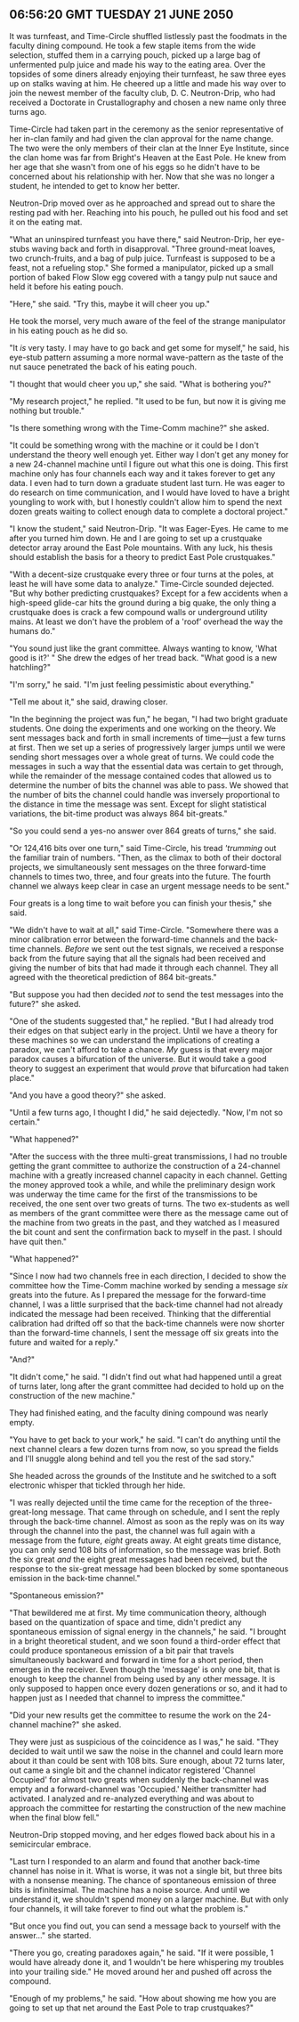 ## 06:56:20 GMT TUESDAY 21 JUNE 2050
It was turnfeast, and Time-Circle shuffled listlessly past the foodmats in the faculty dining compound. He took a few staple items from the wide selection, stuffed them in a carrying pouch, picked up a large bag of unfermented pulp juice and made his way to the eating area. Over the topsides of some diners already enjoying their turnfeast, he saw three eyes up on stalks waving at him. He cheered up a little and made his way over to join the newest member of the faculty club, D. C. Neutron-Drip, who had received a Doctorate in Crustallography and chosen a new name only three turns ago.

Time-Circle had taken part in the ceremony as the senior representative of her in-clan family and had given the clan approval for the name change. The two were the only members of their clan at the Inner Eye Institute, since the clan home was far from Bright's Heaven at the East Pole. He knew from her age that she wasn't from one of his eggs so he didn't have to be concerned about his relationship with her. Now that she was no longer a student, he intended to get to know her better.

Neutron-Drip moved over as he approached and spread out to share the resting pad with her. Reaching into his pouch, he pulled out his food and set it on the eating mat.

"What an uninspired turnfeast you have there," said Neutron-Drip, her eye-stubs waving back and forth in disapproval. "Three ground-meat loaves, two crunch-fruits, and a bag of pulp juice. Turnfeast is supposed to be a feast, not a refueling stop." She formed a manipulator, picked up a small portion of baked Flow Slow egg covered with a tangy pulp nut sauce and held it before his eating pouch.

"Here," she said. "Try this, maybe it will cheer you up."

He took the morsel, very much aware of the feel of the strange manipulator in his eating pouch as he did so.

"It _is_ very tasty. I may have to go back and get some for myself," he said, his eye-stub pattern assuming a more normal wave-pattern as the taste of the nut sauce penetrated the back of his eating pouch.

"I thought that would cheer you up," she said. "What is bothering you?"

"My research project," he replied. "It used to be fun, but now it is giving me nothing but trouble."

"Is there something wrong with the Time-Comm machine?" she asked.

"It could be something wrong with the machine or it could be I don't understand the theory well enough yet. Either way I don't get any money for a new 24-channel machine until I figure out what this one is doing. This first machine only has four channels each way and it takes forever to get any data. I even had to turn down a graduate student last turn. He was eager to do research on time communication, and I would have loved to have a bright youngling to work with, but I honestly couldn't allow him to spend the next dozen greats waiting to collect enough data to complete a doctoral project."

"I know the student," said Neutron-Drip. "It was Eager-Eyes. He came to me after you turned him down. He and I are going to set up a crustquake detector array around the East Pole mountains. With any luck, his thesis should establish the basis for a theory to predict East Pole crustquakes."

"With a decent-size crustquake every three or four turns at the poles, at least he will have some data to analyze." Time-Circle sounded dejected. "But why bother predicting crustquakes? Except for a few accidents when a high-speed glide-car hits the ground during a big quake, the only thing a crustquake does is crack a few compound walls or underground utility mains. At least we don't have the problem of a 'roof’ overhead the way the humans do."

"You sound just like the grant committee. Always wanting to know, 'What good is it?' " She drew the edges of her tread back. "What good is a new hatchling?"

"I'm sorry," he said. "I'm just feeling pessimistic about everything."

"Tell me about it," she said, drawing closer.

"In the beginning the project was fun," he began, "I had two bright graduate students. One doing the experiments and one working on the theory. We sent messages back and forth in small increments of time&mdash;just a few turns at first. Then we set up a series of progressively larger jumps until we were sending short messages over a whole great of turns. We could code the messages in such a way that the essential data was certain to get through, while the remainder of the message contained codes that allowed us to determine the number of bits the channel was able to pass. We showed that the number of bits the channel could handle was inversely proportional to the distance in time the message was sent. Except for slight statistical variations, the bit-time product was always 864 bit-greats."

"So you could send a yes-no answer over 864 greats of turns," she said.

"Or 124,416 bits over one turn," said Time-Circle, his tread _'trumming_ out the familiar train of numbers. "Then, as the climax to both of their doctoral projects, we simultaneously sent messages on the three forward-time channels to times two, three, and four greats into the future. The fourth channel we always keep clear in case an urgent message needs to be sent."

Four greats is a long time to wait before you can finish your thesis," she said.

"We didn't have to wait at all," said Time-Circle. "Somewhere there was a minor calibration error between the forward-time channels and the back-time channels. _Before_ we sent out the test signals, we received a response back from the future saying that all the signals had been received and giving the number of bits that had made it through each channel. They all agreed with the theoretical prediction of 864 bit-greats."

"But suppose you had then decided _not_ to send the test messages into the future?" she asked.

"One of the students suggested that," he replied. "But I had already trod their edges on that subject early in the project. Until we have a theory for these machines so we can understand the implications of creating a paradox, we can't afford to take a chance. _My_ guess is that every major paradox causes a bifurcation of the universe. But it would take a good theory to suggest an experiment that would _prove_ that bifurcation had taken place."

"And you have a good theory?" she asked.

"Until a few turns ago, I thought I did," he said dejectedly. "Now, I'm not so certain."

"What happened?"

"After the success with the three multi-great transmissions, I had no trouble getting the grant committee to authorize the construction of a 24-channel machine with a greatly increased channel capacity in each channel. Getting the money approved took a while, and while the preliminary design work was underway the time came for the first of the transmissions to be received, the one sent over two greats of turns. The two ex-students as well as members of the grant committee were there as the message came out of the machine from two greats in the past, and they watched as I measured the bit count and sent the confirmation back to myself in the past. I should have quit then."

"What happened?"

"Since I now had two channels free in each direction, I decided to show the committee how the Time-Comm machine worked by sending a message _six_ greats into the future. As I prepared the message for the forward-time channel, I was a little surprised that the back-time channel had not already indicated the message had been received. Thinking that the differential calibration had drifted off so that the back-time channels were now shorter than the forward-time channels, I sent the message off six greats into the future and waited for a reply."

"And?"

"It didn't come," he said. "I didn't find out what had happened until a great of turns later, long after the grant committee had decided to hold up on the construction of the new machine."

They had finished eating, and the faculty dining compound was nearly empty.

"You have to get back to your work," he said. "I can't do anything until the next channel clears a few dozen turns from now, so you spread the fields and I'll snuggle along behind and tell you the rest of the sad story."

She headed across the grounds of the Institute and he switched to a soft electronic whisper that tickled through her hide.

"I was really dejected until the time came for the reception of the three-great-long message. That came through on schedule, and I sent the reply through the back-time channel. Almost as soon as the reply was on its way through the channel into the past, the channel was full again with a message from the future, _eight_ greats away. At eight greats time distance, you can only send 108 bits of information, so the message was brief. Both the six great _and_ the eight great messages had been received, but the response to the six-great message had been blocked by some spontaneous emission in the back-time channel."

"Spontaneous emission?"

"That bewildered me at first. My time communication theory, although based on the quantization of space and time, didn't predict any spontaneous emission of signal energy in the channels," he said. "I brought in a bright theoretical student, and we soon found a third-order effect that could produce spontaneous emission of a bit pair that travels simultaneously backward and forward in time for a short period, then emerges in the receiver. Even though the 'message' is only one bit, that is enough to keep the channel from being used by any other message. It is only supposed to happen once every dozen generations or so, and it had to happen just as I needed that channel to impress the committee."

"Did your new results get the committee to resume the work on the 24-channel machine?" she asked.

They were just as suspicious of the coincidence as I was," he said. "They decided to wait until we saw the noise in the channel and could learn more about it than could be sent with 108 bits. Sure enough, about 72 turns later, out came a single bit and the channel indicator registered 'Channel Occupied' for almost two greats when suddenly the back-channel was empty and a forward-channel was 'Occupied.' Neither transmitter had activated. I analyzed and re-analyzed everything and was about to approach the committee for restarting the construction of the new machine when the final blow fell."

Neutron-Drip stopped moving, and her edges flowed back about his in a semicircular embrace.

"Last turn I responded to an alarm and found that another back-time channel has noise in it. What is worse, it was not a single bit, but three bits with a nonsense meaning. The chance of spontaneous emission of three bits is infinitesimal. The machine has a noise source. And until we understand it, we shouldn't spend money on a larger machine. But with only four channels, it will take forever to find out what the problem is."

"But once you find out, you can send a message back to yourself with the answer..." she started.

"There you go, creating paradoxes again," he said. "If it were possible, 1 would have already done it, and 1 wouldn't be here whispering my troubles into your trailing side." He moved around her and pushed off across the compound.

"Enough of my problems," he said. "How about showing me how you are going to set up that net around the East Pole to trap crustquakes?"